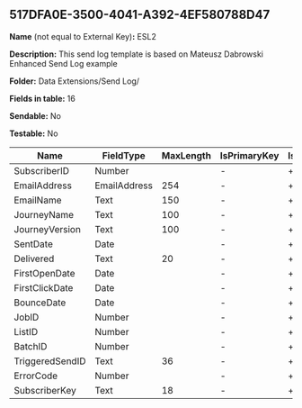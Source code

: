 ## 517DFA0E-3500-4041-A392-4EF580788D47

**Name** (not equal to External Key)**:** ESL2

**Description:** This send log template is based on Mateusz Dabrowski Enhanced Send Log example

**Folder:** Data Extensions/Send Log/

**Fields in table:** 16

**Sendable:** No

**Testable:** No

| Name | FieldType | MaxLength | IsPrimaryKey | IsNullable | DefaultValue |
| --- | --- | --- | --- | --- | --- |
| SubscriberID | Number |  | - | + |  |
| EmailAddress | EmailAddress | 254 | - | + |  |
| EmailName | Text | 150 | - | + |  |
| JourneyName | Text | 100 | - | + |  |
| JourneyVersion | Text | 100 | - | + |  |
| SentDate | Date |  | - | + |  |
| Delivered | Text | 20 | - | + |  |
| FirstOpenDate | Date |  | - | + |  |
| FirstClickDate | Date |  | - | + |  |
| BounceDate | Date |  | - | + |  |
| JobID | Number |  | - | + |  |
| ListID | Number |  | - | + |  |
| BatchID | Number |  | - | + |  |
| TriggeredSendID | Text | 36 | - | + |  |
| ErrorCode | Number |  | - | + |  |
| SubscriberKey | Text | 18 | - | + |  |
